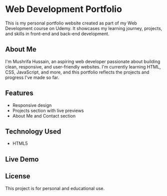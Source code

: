 # Web Development Portfolio

This is my personal portfolio website created as part of my Web Development course on Udemy. It showcases my learning journey, projects, and skills in front-end and back-end development.

## About Me

I'm Mushrifa Hussain, an aspiring web developer passionate about building clean, responsive, and user-friendly websites. I'm currently learning HTML, CSS, JavaScript, and more, and this portfolio reflects the projects and progress I've made so far.

## Features

- Responsive design
- Projects section with live previews
- About Me and Contact section

## Technology Used 
- HTML5  

## Live Demo



## License

This project is for personal and educational use.
